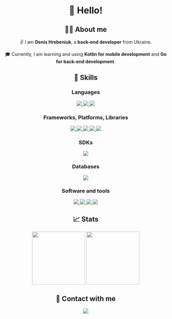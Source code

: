 <h1 align="center">🙋 Hello!</h1>
<div id="about" align="center">
  <h2>🧑‍💻 About me</h2>
  <p>
    ✌️ I am <strong>Denis Hrebeniuk</strong>, a
    <strong>back-end developer</strong> from Ukraine.
  </p>
  <p>
    🎓 Currently, I am learning and using
    <strong>Kotlin for mobile development</strong> and
    <strong>Go for back-end development</strong>.
  </p>
</div>
<div id="skills" align="center">
  <h2>🚀 Skills</h2>
  <h3>Languages</h3>
  <div id="languages">
    <a href="https://kotlinlang.org/">
      <img
        src="https://img.shields.io/badge/kotlin-%237F52FF.svg?style=for-the-badge&logo=kotlin&logoColor=white"
      />
    </a>
    <a href="https://go.dev/">
      <img
        src="https://img.shields.io/badge/go-%2300ADD8.svg?style=for-the-badge&logo=go&logoColor=white"
      />
    </a>
    <a href="https://www.javascript.com/">
      <img
        src="https://img.shields.io/badge/javascript-%23323330.svg?style=for-the-badge&logo=javascript&logoColor=%23F7DF1E"
      />
    </a>
  </div>
  <h3>Frameworks, Platforms, Libraries</h3>
  <div id="platforms">
    <a href="https://nodejs.org/">
      <img
        src="https://img.shields.io/badge/node.js-6DA55F?style=for-the-badge&logo=node.js&logoColor=white"
      />
    </a>
    <a href="https://www.npmjs.com/">
      <img
        src="https://img.shields.io/badge/NPM-%23000000.svg?style=for-the-badge&logo=npm&logoColor=white"
      />
    </a>
    <a href="https://www.electronjs.org/">
      <img
        src="https://img.shields.io/badge/Electron-191970?style=for-the-badge&logo=Electron&logoColor=white"
      />
    </a>
    <a href="https://reactnative.dev/">
      <img
        src="https://img.shields.io/badge/react_native-%2320232a.svg?style=for-the-badge&logo=react&logoColor=%2361DAFB"
      />
    </a>
    <a href="https://expressjs.com/">
      <img
        src="https://img.shields.io/badge/express.js-%23404d59.svg?style=for-the-badge&logo=express&logoColor=%2361DAFB"
      />
    </a>
  </div>
  <h3>SDKs</h3>
  <div id="sdks">
    <a href="https://developer.android.com/studio">
      <img
        src="https://img.shields.io/badge/Android-3DDC84?style=for-the-badge&logo=android&logoColor=white"
      />
    </a>
  </div>
  <h3>Databases</h3>
  <div id="databases">
    <a href="https://www.mysql.com/">
      <img
        src="https://img.shields.io/badge/mysql-%2300f.svg?style=for-the-badge&logo=mysql&logoColor=white"
      />
    </a>
  </div>
  <h3>Software and tools</h3>
  <div id="software-and-tools">
    <a href="https://code.visualstudio.com/">
      <img
        src="https://img.shields.io/badge/Visual%20Studio%20Code-0078d7.svg?style=for-the-badge&logo=visual-studio-code&logoColor=white"
      />
    </a>
    <a href="https://developer.android.com/studio">
      <img
        src="https://img.shields.io/badge/Android%20Studio-3DDC84.svg?style=for-the-badge&logo=android-studio&logoColor=white"
      />
    </a>
    <a href="https://www.jetbrains.com/idea/">
      <img
        src="https://img.shields.io/badge/IntelliJ%20IDEA-000000.svg?style=for-the-badge&logo=intellij-idea&logoColor=white"
      />
    </a>
    <a href="https://git-scm.com/">
      <img
        src="https://img.shields.io/badge/git-%23F05033.svg?style=for-the-badge&logo=git&logoColor=white"
      />
    </a>
  </div>
</div>
<div id="stats" align="center">
  <h2>📈 Stats</h2>
  <div id="github-stats">
    <img
      src="https://github-readme-stats.vercel.app/api?username=denis-hrebeniuk&show_icons=true&count_private=true&hide_border=true&bg_color=22272E&text_color=FFFFFF"
      height="165"
    />
    <img
      src="https://github-readme-stats.vercel.app/api/top-langs/?username=denis-hrebeniuk&layout=compact&hide_border=true&bg_color=22272E&text_color=FFFFFF"
      height="165"
    />
  </div>
</div>
<div id="contact-with-me" align="center">
  <h2>🤝 Contact with me</h2>
  <div id="socials">
    <a href="mailto:denis.hrebeniuk.github@gmail.com">
      <img
        src="https://img.shields.io/badge/denis.hrebeniuk.github@gmail.com-D14836?style=for-the-badge&logo=gmail&logoColor=white"
      />
    </a>
  </div>
</div>
